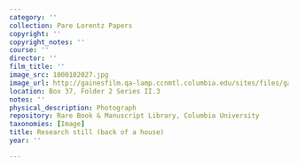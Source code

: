 ```yaml
---
category: ''
collection: Pare Lorentz Papers
copyright: ''
copyright_notes: ''
course: ''
director: ''
film_title: ''
image_src: 1000102027.jpg
image_url: http://gainesfilm.qa-lamp.ccnmtl.columbia.edu/sites/files/gainesfilm/images/1000102027.jpg
location: Box 37, Folder 2 Series II.3
notes: ''
physical_description: Photograph
repository: Rare Book & Manuscript Library, Columbia University
taxonomies: [Image]
title: Research still (back of a house)
year: ''

---
```

